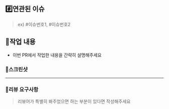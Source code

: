 ## #️⃣연관된 이슈

> ex) #이슈번호1, #이슈번호2

## 📝작업 내용

- 이번 PR에서 작업한 내용을 간략히 설명해주세요


### 📸스크린샷


***
### 💬리뷰 요구사항

> 리뷰어가 특별히 봐주었으면 하는 부분이 있다면 작성해주세요
>
